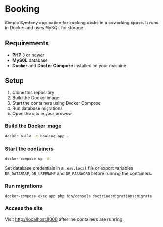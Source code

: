 # Booking

Simple Symfony application for booking desks in a coworking space. It runs in Docker and uses MySQL for storage.

## Requirements

- **PHP** 8 or newer
- **MySQL** database
- **Docker** and **Docker Compose** installed on your machine

## Setup

1. Clone this repository
2. Build the Docker image
3. Start the containers using Docker Compose
4. Run database migrations
5. Open the site in your browser

### Build the Docker image

```bash
docker build -t booking-app .
```

### Start the containers

```bash
docker-compose up -d
```

Set database credentials in a `.env.local` file or export variables `DB_DATABASE`, `DB_USERNAME` and `DB_PASSWORD` before running the containers.

### Run migrations

```
docker-compose exec app php bin/console doctrine:migrations:migrate
```

### Access the site

Visit [http://localhost:8000](http://localhost:8000) after the containers are running.

